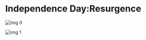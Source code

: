 # Independence Day:Resurgence

![img 0](https://i.imgur.com/L1SVgE8.jpg)

![img 1](https://i.imgur.com/43FJNkV.png)

